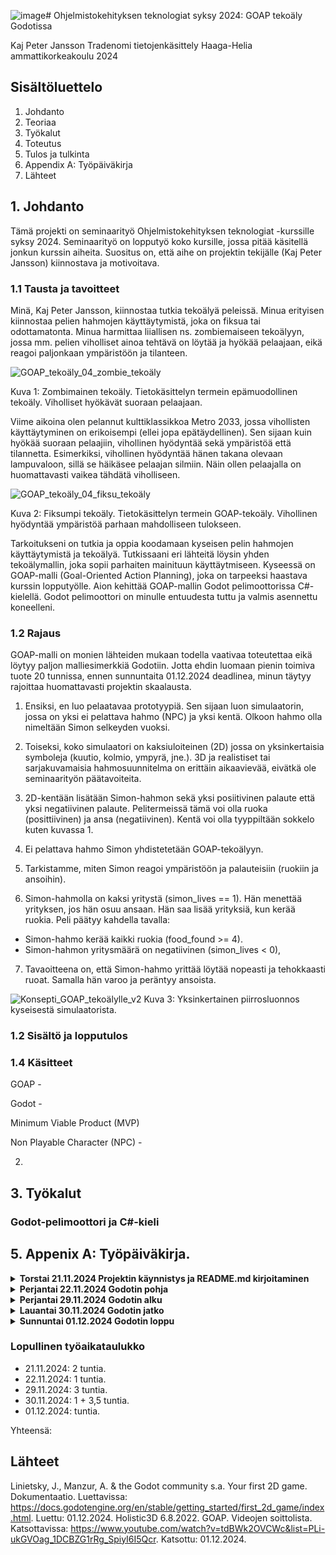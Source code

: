 ![image](https://github.com/user-attachments/assets/2175cbf2-bd1e-4b36-b719-c0e55b24ca13)# Ohjelmistokehityksen teknologiat syksy 2024: GOAP tekoäly Godotissa

Kaj Peter Jansson
Tradenomi tietojenkäsittely
Haaga-Helia ammattikorkeakoulu
2024

## Sisältöluettelo

1. Johdanto
2. Teoriaa
3. Työkalut
4. Toteutus
5. Tulos ja tulkinta
6. Appendix A: Työpäiväkirja
7. Lähteet

## 1. Johdanto
Tämä projekti on seminaarityö Ohjelmistokehityksen teknologiat -kurssille syksy 2024.
Seminaarityö on lopputyö koko kursille, jossa pitää käsitellä jonkun kurssin aiheita.
Suositus on, että aihe on projektin tekijälle (Kaj Peter Jansson) kiinnostava ja motivoitava. 

### 1.1 Tausta ja tavoitteet
Minä, Kaj Peter Jansson, kiinnostaa tutkia tekoälyä peleissä. Minua erityisen kiinnostaa
pelien hahmojen käyttäytymistä, joka on fiksua tai odottamatonta. Minua harmittaa liiallisen
ns. zombiemaiseen tekoälyyn, jossa mm. pelien viholliset ainoa tehtävä on löytää ja hyökää
pelaajaan, eikä reagoi paljonkaan ympäristöön ja tilanteen.

![GOAP_tekoäly_04_zombie_tekoäly](https://github.com/user-attachments/assets/b55330ab-1cad-468f-8d1b-69e1c715faa8)

Kuva 1: Zombimainen tekoäly. Tietokäsittelyn termein epämuodollinen tekoäly. Viholliset hyökävät suoraan pelaajaan. 

Viime aikoina olen pelannut kulttiklassikkoa Metro 2033, jossa vihollisten käyttäytyminen
on erikoisempi (ellei jopa epätäydellinen). Sen sijaan kuin hyökää suoraan pelaajiin, vihollinen
hyödyntää sekä ympäristöä että tilannetta. Esimerkiksi, vihollinen hyödyntää hänen takana olevaan
lampuvaloon, sillä se häikäsee pelaajan silmiin. Näin ollen pelaajalla on huomattavasti vaikea tähdätä
viholliseen.

![GOAP_tekoäly_04_fiksu_tekoäly](https://github.com/user-attachments/assets/4c72b219-ba85-4fc0-9234-7bc20a2d4966)


Kuva 2: Fiksumpi tekoäly. Tietokäsittelyn termein GOAP-tekoäly. Vihollinen hyödyntää ympäristöä parhaan mahdolliseen tulokseen.

Tarkoitukseni on tutkia ja oppia koodamaan kyseisen pelin hahmojen käyttäytymistä ja tekoälyä.
Tutkissaani eri lähteitä löysin yhden tekoälymallin, joka sopii parhaiten mainituun käyttäytmiseen.
Kyseessä on GOAP-malli (Goal-Oriented Action Planning), joka on tarpeeksi haastava kurssin lopputyölle.
Aion kehittää GOAP-mallin Godot pelimoottorissa C#-kielellä. Godot pelimoottori on minulle entuudesta tuttu
ja valmis asennettu koneelleni.

### 1.2 Rajaus

GOAP-malli on monien lähteiden mukaan todella vaativaa toteutettaa eikä löytyy paljon malliesimerkkiä Godotiin.
Jotta ehdin luomaan pienin toimiva tuote 20 tunnissa, ennen sunnuntaita 01.12.2024 deadlinea, minun täytyy rajoittaa
huomattavasti projektin skaalausta. 

1) Ensiksi, en luo pelaatavaa prototyypiä. Sen sijaan luon simulaatorin, jossa on yksi ei pelattava hahmo (NPC)
ja yksi kentä. Olkoon hahmo olla nimeltään Simon selkeyden vuoksi.


2) Toiseksi, koko simulaatori on kaksiuloiteinen (2D) jossa on yksinkertaisia symboleja (kuutio, kolmio, ympyrä, jne.).
3D ja realistiset tai sarjakuvamaisia hahmosuunnitelma on erittäin aikaavievää, eivätkä ole seminaarityön päätavoiteita.


3) 2D-kentään lisätään Simon-hahmon sekä yksi posiitivinen palaute että yksi negatiivinen palaute. Pelitermeissä tämä voi olla 
ruoka (posittiivinen) ja ansa (negatiivinen). Kentä voi olla tyyppiltään sokkelo kuten kuvassa 1.


4) Ei pelattava hahmo Simon yhdistetetään GOAP-tekoälyyn. 


5) Tarkistamme, miten Simon reagoi ympäristöön ja palauteisiin (ruokiin ja ansoihin).


6) Simon-hahmolla on kaksi yritystä (simon_lives == 1). Hän menettää yrityksen, jos hän osuu ansaan.
Hän saa lisää yrityksiä, kun kerää ruokia. Peli päätyy kahdella tavalla:
  * Simon-hahmo kerää kaikki ruokia (food_found >= 4).
  * Simon-hahmon yritysmäärä on negatiivinen (simon_lives < 0), 


7) Tavaoitteena on, että Simon-hahmo yrittää löytää nopeasti ja tehokkaasti ruoat. Samalla hän varoo ja peräntyy ansoista.


![Konsepti_GOAP_tekoälylle_v2](https://github.com/user-attachments/assets/dfe58c8a-2323-4d74-8fde-8fdb10bee715)
Kuva 3: Yksinkertainen piirrosluonnos kyseisestä simulaatorista.



### 1.2 Sisältö ja lopputulos


### 1.4 Käsitteet

GOAP -

Godot -

Minimum Viable Product (MVP)

Non Playable Character (NPC) - 



2.

## 3. Työkalut

### Godot-pelimoottori ja C#-kieli



## 5. Appenix A: Työpäiväkirja.

<details><summary><strong>Torstai 21.11.2024 Projektin käynnistys ja README.md kirjoitaminen</strong></summary>
  
---

<ins>Klo 14 - 16</ins>

1. Luoin repon ja README.md -tiedoston seminaariyölleni.
2. Kirjoitin sisältöä johdantoon.

---

</details>

<details><summary><strong>Perjantai 22.11.2024 Godotin pohja</strong></summary>
  
---

<ins>Klo 11 - 12; </ins>

1. Luoin uuden projektin Godotissa.

![GOAP-godot-01](https://github.com/user-attachments/assets/38344f8c-8940-454b-8a34-d831980a479b)

![GOAP_tekoäly_01_luon_uuden_godot](https://github.com/user-attachments/assets/1c4fc613-d2ba-4d06-b2ba-bd711b69f5c5)


Kuva 1 & 2: Uuden Godot projektin ikkuna. 

Valitsin Forward+ formaatin, sillä se hallinnoi monimutkaisimpia ratkaisuja kuten kuvassa 1 ja 2
näytää. Valettavasti tämä tarkoittaa, että renderöinti ja koodin kokoaminen voi kestää minuuttia.

Laitan tietysti version hallinta Gitiin, sillä julkaisemme koodiprojektin Githubiin.

Tallennan projektin kloonatuun Ohjelmistokehityksen-teknologiat-s2024-GOAP-tekoaly-Godotissa
-hakemistoon Githubista.

![GOAP_tekoäly_02_uuden_godot_pushattu_Githubiin](https://github.com/user-attachments/assets/298c1fcd-9ccd-476c-a7ef-71e484f2c9f2)

![GOAP_tekoäly_03_uuden_godot_pushattu_Githubissa](https://github.com/user-attachments/assets/fd9b9efc-74c8-4a74-8edf-3c9a20d468c1)


Kuva 3 & 4: Godot projektin julkaisu Githubiin.

---

</details>

<details>
<summary><strong>Perjantai 29.11.2024 Godotin alku</strong></summary> 
---
<ins>Klo 18-21</ins>
Tarvitsen opastusta yksinkertaisen sokkelon tekemiseen.


Huomautus, että minulla on Godot Engine versio 4.3 asennettu Steamiin.

![GOAP_tekoäly_29112024_01_Godot_versio](https://github.com/user-attachments/assets/a98b7cf0-ef09-4e9b-b35b-9a0fe6587101)

Kuva 5: Godotin asennettu 4.3 -versio Steamissa.


Tällöin päivitetty Godotin dokumentaatiot viralliselta sivustolta voi olla hyötyä.
Virallinen sivusto on https://docs.godotengine.org/en/stable/getting_started/first_2d_game/index.html .

![image](https://github.com/user-attachments/assets/fa6f3e69-ffdf-4245-adc8-c48af83541e3)

Kuva 6: Godotin dokumentaatiot viralliselta sivustolta.

Dokumentaatiosta löytyi mm. esivaatimuksia liityen C#-kielen käyttö. Koska Godot engine 4.3
-versio käyttää oletuksena omaa kieltä, GDScript, joudun manuaalisesti konfiguroimaan C#-kielen
Godotiin. Tarkka linkki dokumentaatioon on https://docs.godotengine.org/en/stable/tutorials/scripting/c_sharp/c_sharp_basics.html .


![image](https://github.com/user-attachments/assets/b9d6567e-ef6b-474c-ba17-f698ccc78529)


Kuva 7: Godotin virallisesti dokumentaatiot C#-kielen käyttöönottoon.

Vaatimus 1) Varmista että sinulla on Visual Studio Code ja sen C#-lisäys asennettu.
-> Olen tehnyt.

![image](https://github.com/user-attachments/assets/a5e9a7ca-8c0f-40d7-be11-e0d0b0a6dcb3)

Kuva 8: Visual Studio Code ja C#-lisäys asennettu.

Vaatimus 2) Muutaa Editor > Editor Setting > Dotnet > External Editor kohdassa Visual Studio Code.

Valettavasti minun Godot Engine 4.3-version Steamissa ei löytynyt kyseistä konfigurointia.

![GOAP-godot-02](https://github.com/user-attachments/assets/9455814f-6f0c-4316-9232-7aace120b050)

Kuva 9: Puuttava Dotnet konfigurointi.

Onneksi Visual Studio Code löytyy **C# Tools for Godot** -lisäys Ignacio Roldán Etcheverry,
jos haluaa debuggata Godot C# -projekteja Visual Studio Codessa. Viimeisin päivitys oli 31.01.2023.

![image](https://github.com/user-attachments/assets/c75e741b-ea43-4e56-864d-c3c68e620d7b)

![image](https://github.com/user-attachments/assets/7241fd77-b537-4ed1-8a7e-1c06c1e7f41c)

Kuva 10: C# Tools for Godot -lisäys Visual Studio Codessa.

Muita opasteita Godot Engine 4.3-version C#-kielen konfigurointiin löytyy Youtubesta käyttäjältä The SolarString.
Hänen videonsa julkaistiin 12 Marraskuuta 2024, joten hänen opastaa nimeomaan nykyisessä Godot Engine 4.3-versiossa.

![image](https://github.com/user-attachments/assets/23d05586-6cc7-4d64-9f12-3b8fdb695bd3)

Kuva 11: Youtuben TheSolarString -käyttäjän opasvideo C#-konfigurointiin Godot Engine 4.3-versiossa.

Videosta huomaan, että TheSolarString -käyttäjä on asentanut **Godot Engine -.NET 4.3** -versiota,
johon kuuluu edellisessä dokumentaatiossa mainitun Dotnet -konfigurointi.

![image](https://github.com/user-attachments/assets/336e20e3-0d88-464e-b7db-c60370d58fa6)

Kuva 12: TheSolarString esittää Dotnet -asetusta Editor Settings:issä, aikaleima 3:07.

Itse käytän **Godot Engine 4.3 Steam** versiota. Jos noudan videon mukaan kaikki vaiheet,
joutuisin asentamaan erikseen **Godot Engine -.NET 4.3** ja uusimman **.NET 8.0 SDK** -version
koneelleni. Varmistin terminaalistani, että minulla on tällä hetkellä .NET 7.0 -version
asennettuna.

![image](https://github.com/user-attachments/assets/40c00657-7fb7-428a-859f-56d511734f0f)

Kuva 13: .NET -versio tarkistus terminaalissa.

Miksi haluan mielummin käyttä Steamin version kuin Godot Engine -.NET
on *Steamin automaatinen versiopäivitys*. Aiemmassa Godot 3 -versiossa joutui
aina päivitämään kaikki uudemmat versiot (mukaan lukien .NET) **manuaalisesti**. Steamin versio
on helpotaa suuresti päivityksessä.

Tarkistessaan muita lähteitä, kuten Steamin foruumista, valettavasti Godot Engine 4.3 Steam -versio *ei tue* C#-kieltä ollenkaan.
Kyseinen foruumin keskustelu löytyy linkistä https://steamcommunity.com/app/404790/discussions/0/4133808627038364598/ .
Se näkyy myös Godot Engine 4.3 Steam -versiossa, kun yritää luodaa uuden C#-skriptin mutta ominaisuutta ei löydy. Muun muassa, Project > Tools ei löydy C# > Create C# solution välikohtaa eikä uuden skriptissä voi valita C# -kielen.


![image](https://github.com/user-attachments/assets/5b831352-7d87-4718-8688-44017ad3d36b)

![GOAP-godot-03](https://github.com/user-attachments/assets/0b4e87bd-7c38-4fd8-8b6c-80f09ebfc038)


Kuva 14: Foruumin keskustelu Godot Engine 4.3 Steamin C#-tuesta ja demovideo sen puutevuudesta.

Hämmentävää, sillä muistin Godot Engine 4 -version julkaisussa, että C#-kieli olisi vihdoin
asennettu valmiiksi kaikki Godot Engine 4 -versioihin, mukaan lukien Steamin versioon.
Näköjään muistin väärin ja joudun asentamaan viralliselta Godot-sivustolta
**Godot Engine 4.3 -.NET** että uusimman .NET SDK 8 -version (*olipa suuri pettymys >:(*).

Asennan kyseisen Godot Engine 4.3 -.NET -version TheSolarString-käyttäjän videon mukaisesti.

![image](https://github.com/user-attachments/assets/1c76ede9-9431-4b60-8207-c1064ff9f9da)

Kuva 14: Godot Engine 4.3 -.NET -version (15.8.2024) julkaisu sivusto: https://godotengine.org/download/windows/ .

![image](https://github.com/user-attachments/assets/f24b33f4-993b-46b3-a772-67602e4b387c)

Kuva 15: .NET SDK 8 -version julkaisu sivusto: https://dotnet.microsoft.com/en-us/download/dotnet/8.0 .

Olen nyt asentanut uudemmat versiot koneelleni.

![image](https://github.com/user-attachments/assets/152e16d5-94e6-404e-b9e2-a6eee632e4bb)

Kuva 16: Godot Engine 4.3 -.NET -versio Godot-hakemistossani koneellani.

![image](https://github.com/user-attachments/assets/4fd987db-f1b3-4c75-974b-6387fe83d40a)

Kuva 17: .NET 8.0.404 -versio löytyi terminaalista kommennolla *dotnet --list-sdks*. 

TheSolarString-käyttäjä suosittelee asentaa myös Microsoftin virallinen **C# Dev Kit** -lisäyksen
Visual Studio Codesta. Siinä sisältyy tavallisen C# -lisäyksen ohella muita tarpellisia ominaisuuksia.

![image](https://github.com/user-attachments/assets/c2e4a303-9a5f-456a-8c22-6aaad9876d8f)

Kuva 18: C# Dev Kit -lisäys Visual Studio Code:iin asennettu.

Avaan Godot Engine 4.3 -.NET -ohjelmiston, joka on nimeltään **Godot_v4.3-stable_mono_win64** Godot-hakemistossani (katso kuva 16).
Luon sitten uudelleen saman projektin Git -repositoriin (poistin tietysti vanhan Steam-version pois).

![GOAP-godot-04](https://github.com/user-attachments/assets/aad05f6c-ef03-40e6-a834-1a955ef78f13)


Kuva 19: Godot projektin jälleenluonti Git -repositoriin.

Pari huomautuksia kuvaan 19.

HUOM.1) Projekti tallennettu väärään hakemistoon. Siirsin projektin 
oikeaan Git -hakemistoon kuvanahoituksen jälkeen.

HUOM.2) Jälleen nimensin projektin edellisestä "goap-ohjelmistokehityksen-teknologiat" uuteen "goap-godot-ohke" (ohke tulee lyhenteestä
Ohjelmistokehityksen teknologiat -kurssin lyhenteestä). Syynä liityy enimmäismäärän merkkejä, joita Git Bash sallii projektin julkaisussa.
Olen kohdistunut hyvin usein ongelmaan, sillä sekä väylät että projektin nimeissä käytän todella pitkiä nimejä. Vältäkseen ongelmasta, käytin siksi
uuden, lyhemmän nimen.

Pushasin uuden projektin Git -repositoriin Githubiin.

![image](https://github.com/user-attachments/assets/83135c87-9f58-4fb0-a038-0c55b722a3f4)

Kuva 20: Päivitetty pushaus Githubissa.

</details>

<details>
<summary><strong>Lauantai 30.11.2024 Godotin jatko</strong></summary> 
---
<ins>Klo 11:30 - 12:30 </ins>

TheSolarString -käyttäjä ehdottaa ensiksi luoda ja tallenna kaksiuloitteisen **main** -tiedoston ja **Scenes** -hakemiston.

![GOAP-godot-05](https://github.com/user-attachments/assets/961af313-5822-4672-bf8e-12b166f9d49f)

Kuva 21: Main -tiedoston ja Scenes -hakemiston luominen. 
 
Konfiguroidaan Godot Engine 4.3 -.NET -moottorille Visual Studio Code ulkoisena editorina, 
muokamalla Editor Settings > Dotnet > External Editor "Disabled" asetuksesta "Visual Studio Code" asetukseen.

Kuva 22: Valitsemme Visual Studio Code:n ulkoiseksi editoriksi Godotille Settings > Dotnet > External Editor -asetuksesta.

Konfiguroidaan Main -tiedosto C#-kieleksi, painamalla Main -tiedoston hiiren oikealla, sitten valitse Language: C# ja lopuksi Create.

![GOAP-godot-07](https://github.com/user-attachments/assets/13a6cfae-7010-4561-9d12-c1820c909c36)

Kuva 23: Muutaa Main -tiedosto C#-kieleksi.

Lopuksi painetaan yllä oikealla olevaan "Build project" ikoniin (vasaran symbooli),
jolloin Godot rakentaa täysin C# ja .NET -projektin. Tässä voi kestää useita minuutteja.

![GOAP-godot-08](https://github.com/user-attachments/assets/9b0d7c4a-3cdf-43a2-845f-cb3e1d528032)

Kuva 24: "Build project" -käynnistys.

Nyt minulla on yhdistetty Visual Studio Code Godotiin, jolloin Godot pystyy käytämään C#-kieltä.
TheSolarString -käyttäjä käy opasvideossaan vielä viimeiset konfiguroinnit, jolloin Visual Studio Codessa
voidaan debuggata Godot-koodia kuten GD.Print"Hello!". Suosittelen tarkistamaan TheSolarStringin opasvideota
https://www.youtube.com/watch?v=QetDIxDorFI , aikaleimasta 3:30 -5:40 tarkempaa ohjausta. 

Seuratuaan TheSolarStringin opasvideota, minulla on vaaditut json -tiedostot .NET debuggaukseen,
kuten tasks.json ja launch.json -tiedostot.

![image](https://github.com/user-attachments/assets/e47136e1-da09-4496-bdf2-6c17c80efbb7)

![image](https://github.com/user-attachments/assets/1b846adf-422d-4fbf-8c7f-0eb1ec5f5717)

Kuva 25: tasks.json ja launch.json -tiedostot.

Ajetuaan projektia Godot Engine 4.3 -.NET -moottorissa (eli "Run Project"), tulee onnistunut tulostusviesti 
Godotin omaan terminaalin (ts. "Hello"-viestin).

![GOAP_tekoäly_30112024_01](https://github.com/user-attachments/assets/c0dc21a4-9a4c-4d58-bb04-6a99d890eefc)

Kuva 26: Onnistunut "Hello"-viestin tulostus Godotin terminaalissa.

Nyt olemme täysin varmoja, että Godot Engine 4.3 -.NET -moottori ja Visual Studio Code -editori ovat
suurin osin yhdistetty toisiaan. Tämä tarkoittaa, että voin koodata C#-skriptejä Visual Studio Codessa, jotka
lähetetään ja pyöritetään Godot-moottorissa.


<ins>Klo 18:20 - 21:50 </ins>

Nyt pitäisi koodata yksinkertainen sokkelo, jossa on vähintään yksi ei pelattava hahmo.
Tuli mieleen Pac-man peli, jossa haamut jahtavat keltaista Pac-mania sokkelossa.

Ensiksi yritin etsiä Pac man esimerkkejä Godot C#-kielellä. Haulla löytyi
mm. "How to make Pacman in Godot 4 (Complete Tutorial)" -opasvideon Youtubesta, käyttäjältä
Cyberpotato: https://www.youtube.com/watch?v=CncJvOEM3OA. Hänellä on oma Github repositori
projektille: https://github.com/wojciech-bilicki/Pacman_Tutorial , käyttäjänimellä wojciech-bilicki.

![image](https://github.com/user-attachments/assets/f9f2ef39-c68a-4534-ab4a-5129ef780ba3)

Kuva 27: Cyberpotato-käyttäjän opasvideo Pac-man peliluontiin.

Tarkistessaan hänen Github repositoria (https://github.com/wojciech-bilicki/Pacman_Tutorial), 
hän on koodanut peliä GDScriptiä (Godot-mootorin oma kieli) mikä
ei sovi minulle C#-projektelleni. Siinä suhteessa hänellä kiinnostava artikkeli
liityen pelin hahmuujen tekoälyn suunnittelussa: https://pacman.fandom.com/wiki/Maze_Ghost_AI_Behaviors .

Siitä huolimatta, Cyberpotaton opasvideossa (https://www.youtube.com/watch?v=CncJvOEM3OA) on hyvä 
pohja hahmojen ja sokkelotason tuominenja konfigurointi Godotiin.

## Sokkelon luominen, aikaleima 3:52-8:47

Cyberpotaton Github repositorissa Pacman_tutorial/Assets/Map -hakemistossa löytyy alkuperäiset
Pac-manin kentiä origmaps_2x.png-tiedostossa. Lataan sen ja leikaan palaksi Ms. Pac-Man(3)
- ruudukkokentän. Pidän sen värivalinnasta (oranssi-musta) enemmän kuin Cyberpotaton mallikentästä
(sini-musta).

![image](https://github.com/user-attachments/assets/36fdad92-e404-4f50-913a-5d6968da35f4)

Kuva 28: Ms. Pac-Man (3) -kentä

Kuvakäsittelyn avulla, mm. Clip Studio Paint, sain tehtyä noin 12 ruudukkoa sokkelolle.
Kyseinen kuvakäsittely helpottaa suuresti ruudukon tekemiseen, koska siinä on peili-ominaisuus,
mikä kääntää mikä tahansa palikan vaakasuoraan ja pystysuoraan. Joten tarvitsin oikeasta
työskennellä kolme itsenäisiä palikkaa, joista tallennan neljä erikulmaisia kuvaa.

![image](https://github.com/user-attachments/assets/e79b69c3-9870-425b-8c8d-61a557df99cd) ![image](https://github.com/user-attachments/assets/26c1e9c1-e19a-44b9-b9d3-b6d17570d277) ![image](https://github.com/user-attachments/assets/c16ad833-fbcc-406d-a5d1-28380c5ffa3e) ![image](https://github.com/user-attachments/assets/2777e737-c8f5-4dfa-a3a9-d4c52f67559a)

Kuva 29: Yhden palikkan ja niiden kolme käännettyjä kulmakuvia esimerkkejä.

Samalla tein ei-pelattavalle Simon hahmolle, ruoalle ja ansalle omia kuvioita.

![image](https://github.com/user-attachments/assets/68a49849-5267-47cc-a0d2-dd940e2f5f8d)
 ![image](https://github.com/user-attachments/assets/2f0c0b17-b111-41dd-827c-6fa789e6f480)
 ![image](https://github.com/user-attachments/assets/4c2cad7b-e647-49ca-81ff-3a792e621fcc)


Kuva 30: Simon hahmo, ruoka ja ansa -kuviot.

Kaikki kuviot ovat mittasuhteena 18 x 18 pikseliä. Vien kaikki kuviot Godot projektin
Assets -hakemistoon.

![image](https://github.com/user-attachments/assets/3380d8bf-1909-4a85-bcd1-ddd3536a74c3)

Kuva 31: Kaikki tarpeelliset kuviot tuottu Assets -hakemistoon. Käytin Drag & Drop -tapa hiirellä
tiedoston viemiseen.

Sitten tein kentän ruudukoista atlas-kartan, aivan kuten Cyberpotaton opastusvideon ajankohdassa
5:00 - 5:40.

![image](https://github.com/user-attachments/assets/08263ddc-d7f1-4926-9cab-2dd4347d16d4)

Kuva 32: Kentä ruudukoista tehty atlas-kartan, nimetty tile_atlas.png .

Sitten minun pitää luoda uuden Tilemap Inspector -välilehdessä. Koska käytän
18 x 18 pikelsin kentäruudukoita, joudun muokamaan erin tavoin kuin Cyberpotaton
opastusvideossa (hänen kentäruudukot olivat 24 x 24 px).

Muun muassa, Tilemapissa minun pitää asentaa *Tile size* x = 18 px ja y = 18 px, kun taas
Tilesetissä *Separation* 2 px ja *Texture region* 26 px, sekä x:lle että y:lle.

![image](https://github.com/user-attachments/assets/d0f50c68-5f9a-400b-b785-e70ded429527)

Kuva 33: Tilemapin *Tile size* arvot.

![image](https://github.com/user-attachments/assets/f6f2dc31-5695-4475-b47b-7f1ac2e5e2fb)

Kuva 34: Tilesetin *Separation* ja *Texture region* arvot.

Sitten lisäsin Cyberpotaton ohjeiden mukaisesti 2D-kameran, aikaleima 8:08 - 8:31. Erona on zoomin arvot,
jossa minun projektissani ovat Zoom x:2.85 ja y:2.4 . Tämä johtuu siitä, että
minun pelikentä on huomattavasti pienempi kuin alkuperäinen Pac-man pelikentä.

![GOAP_tekoäly_30112024_02](https://github.com/user-attachments/assets/03bd6d41-531a-4de8-b60c-118e091407c4)

Kuva 35: Camera2D -kameran zoomin arvot.

Sitten muutan Tilemapissa Inspector-välilehdessä olevaan CanvasItem > Texture -asetukset.
Muutan Filter -arvot "Inherit" asetuksesta "Nearest" asetukseen.
"Inherit" -asetus tekee kentästä sumean, epätarkan laatuisen, kun taas "Nearest"
tekee kentästä skarpin, pikselin tarkkaan laatuisen kentän.

![GOAP_tekoäly_30112024_03](https://github.com/user-attachments/assets/e0c88341-3fc8-49e5-99ad-3423edff5571)

Kuva 36: CanvasItem > Texture arvojen muutos.

Lopuksin yritin luoda kentän Godotissa olevaan Tilemap > Paint työkalua.
Sain suurin piirtein samankaltaisen kentän kuten alkuperäisessä luonnossa (Katso luvun 1.2, kuva 3).

![GOAP-godot-09](https://github.com/user-attachments/assets/84d92893-1da8-4755-a416-113ce6b3b0de)

Kuva 37: Tilemap > Paint työkalu.

![image](https://github.com/user-attachments/assets/3409dfd0-366e-494c-801a-5dbd93db7d41)

Kuva 38: Loppullinen kentä projektissani.

Koska Godot C#-projektien työskentely on vielä "epätavallista" (tai vähemmän suosittua
kuin GDScripti) Godot-yhteisössä, minun pitää etsiä muita hakuja vaikka ne eivät
ihan päde omaan Godot projektelleni. 
Esimerkiksi, "Goap game ai in C#" -haulla saan valettavasti tuloksia Unitylle,
mikä on erillainen pelimoottori kuin Godot. Toisaltaan minun pitää aloittaa jostain.

</details>


<details>
<summary><strong>Sunnuntai 01.12.2024 Godotin loppu</strong></summary> 
---
<ins>Klo 13:30 - 15:00 </ins>

Löysin opasvideo nimeltään "Better AI in Unity - GOAP (Goal Oriented Action Planning)"
git-amend -käyttäjältä, https://www.youtube.com/watch?v=T_sBYgP7_2k.

![image](https://github.com/user-attachments/assets/99b3b664-ce1c-48bd-8e14-f398d755fc31)

Kuva 38: "Better AI in Unity - Goap (Goal Oriented Action Planning)" -opasvideo git-amend -käyttäjältä.

Lisäksi löysin mittavan "GOAP"-soittolistan Holistic3D -käyttäjältä, https://www.youtube.com/watch?v=tdBWk2OVCWc&list=PLi-ukGVOag_1DCBZG1rRg_SpiyI6I5Qcr.

![image](https://github.com/user-attachments/assets/cbd00ec8-a4ad-4391-af26-50f9401bd794)

Kuva 39: "GOAP"-soittolistan Holistic3D -käyttäjältä.

## A. Suunnitele hahmosi GOAP-rakennetta

Sekä git-amend ja Holistic3D -käyttäjät tekivät ensiksi luonnoksen GOAP-tekoälystä,
jossa selkentyy pelihahmojen **actions**, **goals** ja **beliefs**. Eli suomenettuna,
minun pitää tarkentaa minun Simon-hahmon *toiminnat, tavoitteet ja uskomukset*. Lisäksi selventyy
seuravat aiheet:

* GOAP-edustaja (**GOAP agent**) 

* Jokaisella toiminnalla pitää olla sekä *ehdot ja seuraukset* (**preconditions** ja **effects**).

* Tavoitteet

Luonnostelin kuvassa 40 Simon-hahmon GOAP-rakennetta.

 
</details>

### Lopullinen työaikataulukko

* 21.11.2024: 2 tuntia.
* 22.11.2024: 1 tuntia.
* 29.11.2024: 3 tuntia.
* 30.11.2024: 1 + 3,5 tuntia.
* 01.12.2024: tuntia.

Yhteensä:

## Lähteet


Linietsky, J., Manzur, A. & the Godot community s.a. Your first 2D game. Dokumentaatio. Luettavissa: https://docs.godotengine.org/en/stable/getting_started/first_2d_game/index.html. Luettu: 01.12.2024.
Holistic3D 6.8.2022. GOAP. Videojen soittolista. Katsottavissa: https://www.youtube.com/watch?v=tdBWk2OVCWc&list=PLi-ukGVOag_1DCBZG1rRg_SpiyI6I5Qcr. Katsottu: 01.12.2024.
